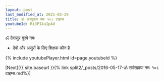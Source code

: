 ```yaml
---
layout: post
last_modified_at: 2021-03-29
title: ॐ अच्युताय नमः १०८ टाइम्स
youtubeId: Ri3PI4uIpAU
---
```

 
 
 ॐ देवासुर गुरवे नमः  
 
 -  देवों और असुरों के लिए शिक्षक कौन है 
 
  
 
  
 
 
 
 
 
 


{% include youtubePlayer.html id=page.youtubeId %}
 
[Next]({{ site.baseurl }}{% link  split2/_posts/2016-05-17-ॐ सर्वसहाया नमः १०८ टाइम्स.md%})
 
